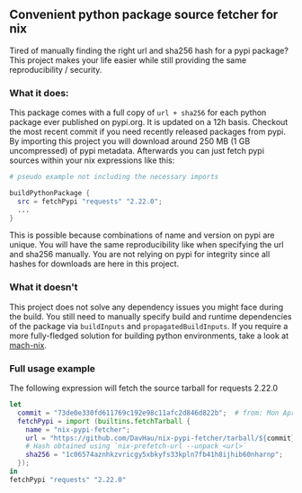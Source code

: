 ## Convenient python package source fetcher for nix
Tired of manually finding the right url and sha256 hash for a pypi package? This project makes your life easier while still providing the same reproducibility / security.

### What it does:
This package comes with a full copy of `url + sha256` for each python package ever published on pypi.org. It is updated on a 12h basis. Checkout the most recent commit if you need recently released packages from pypi. By importing this project you will download around 250 MB (1 GB uncompressed) of pypi metadata. Afterwards you can just fetch pypi sources within your nix expressions like this:
```nix
# pseudo example not including the necessary imports

buildPythonPackage {
  src = fetchPypi "requests" "2.22.0";
  ...
}
```
This is possible because combinations of name and version on pypi are unique. You will have the same reproducibility like when specifying the url and sha256 manually. You are not relying on pypi for integrity since all hashes for downloads are here in this project.

### What it doesn't
This project does not solve any dependency issues you might face during the build. You still need to manually specify build and runtime dependencies of the package via `buildInputs` and `propagatedBuildInputs`.
If you require a more fully-fledged solution for building python environments, take a look at [mach-nix](https://github.com/DavHau/mach-nix).

### Full usage example
The following expression will fetch the source tarball for requests 2.22.0
```nix
let
  commit = "73de0e330fd611769c192e98c11afc2d846d822b";  # from: Mon Apr 27 2020
  fetchPypi = import (builtins.fetchTarball {
    name = "nix-pypi-fetcher";
    url = "https://github.com/DavHau/nix-pypi-fetcher/tarball/${commit}";
    # Hash obtained using `nix-prefetch-url --unpack <url>`
    sha256 = "1c06574aznhkzvricgy5xbkyfs33kpln7fb41h8ijhib60nharnp";
  });
in
fetchPypi "requests" "2.22.0"
```
